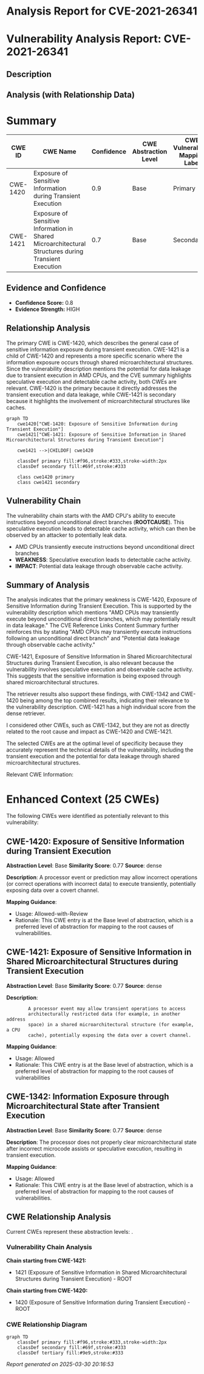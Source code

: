 # Analysis Report for CVE-2021-26341

# Vulnerability Analysis Report: CVE-2021-26341

## Description



## Analysis (with Relationship Data)

# Summary
| CWE ID | CWE Name | Confidence | CWE Abstraction Level | CWE Vulnerability Mapping Label | CWE-Vulnerability Mapping Notes |
|---|---|---|---|---|---|
| CWE-1420 | Exposure of Sensitive Information during Transient Execution | 0.9 | Base | Primary | Allowed-with-Review |
| CWE-1421 | Exposure of Sensitive Information in Shared Microarchitectural Structures during Transient Execution | 0.7 | Base | Secondary | Allowed |

## Evidence and Confidence

*   **Confidence Score:** 0.8
*   **Evidence Strength:** HIGH

## Relationship Analysis
The primary CWE is CWE-1420, which describes the general case of sensitive information exposure during transient execution. CWE-1421 is a child of CWE-1420 and represents a more specific scenario where the information exposure occurs through shared microarchitectural structures. Since the vulnerability description mentions the potential for data leakage due to transient execution in AMD CPUs, and the CVE summary highlights speculative execution and detectable cache activity, both CWEs are relevant. CWE-1420 is the primary because it directly addresses the transient execution and data leakage, while CWE-1421 is secondary because it highlights the involvement of microarchitectural structures like caches.

```mermaid
graph TD
    cwe1420["CWE-1420: Exposure of Sensitive Information during Transient Execution"]
    cwe1421["CWE-1421: Exposure of Sensitive Information in Shared Microarchitectural Structures during Transient Execution"]
    
    cwe1421 -->|CHILDOF| cwe1420
    
    classDef primary fill:#f96,stroke:#333,stroke-width:2px
    classDef secondary fill:#69f,stroke:#333
    
    class cwe1420 primary
    class cwe1421 secondary
```

## Vulnerability Chain
The vulnerability chain starts with the AMD CPU's ability to execute instructions beyond unconditional direct branches (**ROOTCAUSE**). This speculative execution leads to detectable cache activity, which can then be observed by an attacker to potentially leak data.
  - AMD CPUs transiently execute instructions beyond unconditional direct branches
  - **WEAKNESS**: Speculative execution leads to detectable cache activity.
  - **IMPACT**: Potential data leakage through observable cache activity.

## Summary of Analysis
The analysis indicates that the primary weakness is CWE-1420, Exposure of Sensitive Information during Transient Execution. This is supported by the vulnerability description which mentions "AMD CPUs may transiently execute beyond unconditional direct branches, which may potentially result in data leakage." The CVE Reference Links Content Summary further reinforces this by stating "AMD CPUs may transiently execute instructions following an unconditional direct branch" and "Potential data leakage through observable cache activity."

CWE-1421, Exposure of Sensitive Information in Shared Microarchitectural Structures during Transient Execution, is also relevant because the vulnerability involves speculative execution and observable cache activity. This suggests that the sensitive information is being exposed through shared microarchitectural structures.

The retriever results also support these findings, with CWE-1342 and CWE-1420 being among the top combined results, indicating their relevance to the vulnerability description. CWE-1421 has a high individual score from the dense retriever.

I considered other CWEs, such as CWE-1342, but they are not as directly related to the root cause and impact as CWE-1420 and CWE-1421.

The selected CWEs are at the optimal level of specificity because they accurately represent the technical details of the vulnerability, including the transient execution and the potential for data leakage through shared microarchitectural structures.

Relevant CWE Information:

# Enhanced Context (25 CWEs)
The following CWEs were identified as potentially relevant to this vulnerability:

## CWE-1420: Exposure of Sensitive Information during Transient Execution
**Abstraction Level**: Base
**Similarity Score**: 0.77
**Source**: dense

**Description**:
A processor event or prediction may allow incorrect operations (or correct operations with incorrect data) to execute transiently, potentially exposing data over a covert channel.

**Mapping Guidance**:
- Usage: Allowed-with-Review
- Rationale: This CWE entry is at the Base level of abstraction, which is a preferred level of abstraction for mapping to the root causes of vulnerabilities.

## CWE-1421: Exposure of Sensitive Information in Shared Microarchitectural Structures during Transient Execution
**Abstraction Level**: Base
**Similarity Score**: 0.77
**Source**: dense

**Description**:

			A processor event may allow transient operations to access
			architecturally restricted data (for example, in another address
			space) in a shared microarchitectural structure (for example, a CPU
			cache), potentially exposing the data over a covert channel.
		  

**Mapping Guidance**:
- Usage: Allowed
- Rationale: This CWE entry is at the Base level of abstraction, which is a preferred level of abstraction for mapping to the root causes of vulnerabilities

## CWE-1342: Information Exposure through Microarchitectural State after Transient Execution
**Abstraction Level**: Base
**Similarity Score**: 0.77
**Source**: dense

**Description**:
The processor does not properly clear microarchitectural state after incorrect microcode assists or speculative execution, resulting in transient execution.

**Mapping Guidance**:
- Usage: Allowed
- Rationale: This CWE entry is at the Base level of abstraction, which is a preferred level of abstraction for mapping to the root causes of vulnerabilities.


## CWE Relationship Analysis

Current CWEs represent these abstraction levels: .


### Vulnerability Chain Analysis

**Chain starting from CWE-1421:**
- 1421 (Exposure of Sensitive Information in Shared Microarchitectural Structures during Transient Execution) - ROOT


**Chain starting from CWE-1420:**
- 1420 (Exposure of Sensitive Information during Transient Execution) - ROOT



### CWE Relationship Diagram

```mermaid
graph TD
    classDef primary fill:#f96,stroke:#333,stroke-width:2px
    classDef secondary fill:#69f,stroke:#333
    classDef tertiary fill:#9e9,stroke:#333
```



*Report generated on 2025-03-30 20:16:53*

